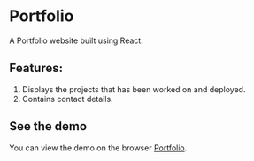 # Portfolio
A Portfolio website built using React. 

## Features:
1. Displays the projects that has been worked on and deployed.
2. Contains contact details.

## See the demo

You can view the demo on the browser [Portfolio](https://ezinne-portfolio.netlify.app/).

